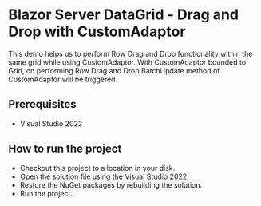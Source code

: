 # Blazor Server DataGrid - Drag and Drop with CustomAdaptor

This demo helps us to perform Row Drag and Drop functionality within the same grid while using CustomAdaptor. With CustomAdaptor bounded to Grid, on performing Row Drag and Drop BatchUpdate method of CustomAdaptor will be triggered. 

## Prerequisites

* Visual Studio 2022

## How to run the project

* Checkout this project to a location in your disk.
* Open the solution file using the Visual Studio 2022.
* Restore the NuGet packages by rebuilding the solution.
* Run the project.